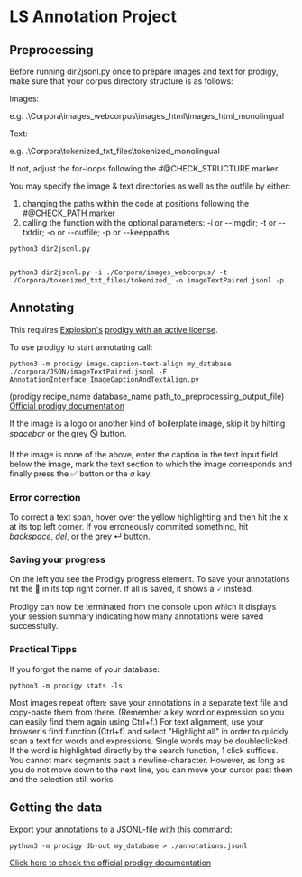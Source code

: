# LS Annotation Project

## Preprocessing
Before running dir2jsonl.py once to prepare images and text for prodigy, make sure that your corpus directory structure is as follows:

Images:

e.g. .\Corpora\images_webcorpus\images_html\images_html_monolingual

Text:

e.g. .\Corpora\tokenized_txt_files\tokenized_monolingual

If not, adjust the for-loops following the #@CHECK_STRUCTURE marker.

You may specify the image & text directories as well as the outfile by either:
1. changing the paths within the code at positions following the #@CHECK_PATH marker
2. calling the function with the optional parameters: -i or --imgdir; -t or --txtdir; -o or --outfile; -p or --keeppaths
```
python3 dir2jsonl.py


python3 dir2jsonl.py -i ./Corpora/images_webcorpus/ -t ./Corpora/tokenized_txt_files/tokenized_ -o imageTextPaired.jsonl -p
```
## Annotating
This requires [Explosion's](https://explosion.ai/) [prodigy with an active license](https://prodi.gy/buy).

To use prodigy to start annotating call:
```
python3 -m prodigy image.caption-text-align my_database ./corpora/JSON/imageTextPaired.jsonl -F AnnotationInterface_ImageCaptionAndTextAlign.py
```
(prodigy recipe_name database_name path_to_preprocessing_output_file)
[Official prodigy documentation](https://prodi.gy/docs/#first-steps1)

If the image is a logo or another kind of boilerplate image, skip it by hitting *spacebar* or the grey &#128711; button.

If the image is none of the above, enter the caption in the text input field below the image, mark the text section to which the image corresponds and finally press the &#9989; button or the *a* key.

### Error correction
To correct a text span, hover over the yellow highlighting and then hit the x at its top left corner.
If you erroneously commited something, hit *backspace*, *del*, or the grey &#8629; button.

### Saving your progress
On the left you see the Prodigy progress element. 
To save your annotations hit the &#x1F4BE; in its top right corner. If all is saved, it shows a &#128504; instead.

Prodigy can now be terminated from the console upon which it displays your session summary indicating how many annotations were saved successfully. 

### Practical Tipps
If you forgot the name of your database:
```
python3 -m prodigy stats -ls
```
Most images repeat often; save your annotations in a separate text file and copy-paste them from there. (Remember a key word or expression so you can easily find them again using Ctrl+f.) 
For text alignment, use your browser's find function (Ctrl+f) and select "Highlight all" in order to quickly scan a text for words and expressions.
Single words may be doubleclicked. If the word is highlighted directly by the search function, 1 click suffices.
You cannot mark segments past a newline-character. However, as long as you do not move down to the next line, you can move your cursor past them and the selection still works.

## Getting the data
Export your annotations to a JSONL-file with this command:
```
python3 -m prodigy db-out my_database > ./annotations.jsonl
```
[Click here to check the official prodigy documentation](https://prodi.gy/docs/#first-steps2)
